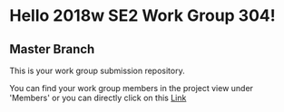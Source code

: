 # Hello 2018w SE2 Work Group 304!

## Master Branch

This is your work group submission repository.

You can find your work group members in the project view under 'Members' or you can directly click on this [Link](https://lab.swa.univie.ac.at/submission/g2018w_se2_0304/project_members)
